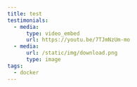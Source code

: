 ```yaml
---
title: test
testimonials:
  - media:
      type: video_embed
      url: https://youtu.be/7TJmNzUm-mo
  - media:
      url: /static/img/download.png
      type: image
tags:
  - docker
---
```

